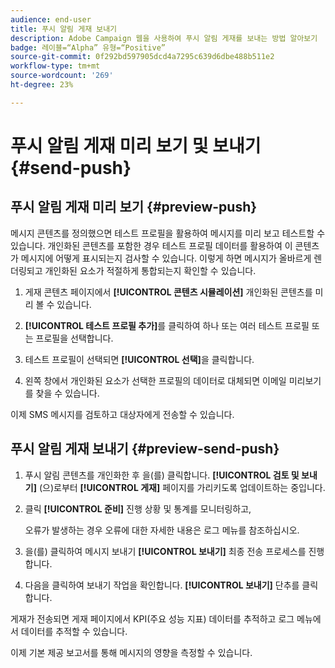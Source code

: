 ```yaml
---
audience: end-user
title: 푸시 알림 게재 보내기
description: Adobe Campaign 웹을 사용하여 푸시 알림 게재를 보내는 방법 알아보기
badge: 레이블=“Alpha” 유형=“Positive”
source-git-commit: 0f292bd597905dcd4a7295c639d6dbe488b511e2
workflow-type: tm+mt
source-wordcount: '269'
ht-degree: 23%

---
```


# 푸시 알림 게재 미리 보기 및 보내기 {#send-push}

## 푸시 알림 게재 미리 보기 {#preview-push}

메시지 콘텐츠를 정의했으면 테스트 프로필을 활용하여 메시지를 미리 보고 테스트할 수 있습니다. 개인화된 콘텐츠를 포함한 경우 테스트 프로필 데이터를 활용하여 이 콘텐츠가 메시지에 어떻게 표시되는지 검사할 수 있습니다. 이렇게 하면 메시지가 올바르게 렌더링되고 개인화된 요소가 적절하게 통합되는지 확인할 수 있습니다.

1. 게재 콘텐츠 페이지에서 **[!UICONTROL 콘텐츠 시뮬레이션]** 개인화된 콘텐츠를 미리 볼 수 있습니다.

1. **[!UICONTROL 테스트 프로필 추가]**&#x200B;를 클릭하여 하나 또는 여러 테스트 프로필 또는 프로필을 선택합니다.

1. 테스트 프로필이 선택되면 **[!UICONTROL 선택]**&#x200B;을 클릭합니다.

1. 왼쪽 창에서 개인화된 요소가 선택한 프로필의 데이터로 대체되면 이메일 미리보기를 찾을 수 있습니다.

이제 SMS 메시지를 검토하고 대상자에게 전송할 수 있습니다.

## 푸시 알림 게재 보내기 {#preview-send-push}

1. 푸시 알림 콘텐츠를 개인화한 후 을(를) 클릭합니다. **[!UICONTROL 검토 및 보내기]** (으)로부터 **[!UICONTROL 게재]** 페이지를 가리키도록 업데이트하는 중입니다.

1. 클릭 **[!UICONTROL 준비]** 진행 상황 및 통계를 모니터링하고,

   오류가 발생하는 경우 오류에 대한 자세한 내용은 로그 메뉴를 참조하십시오.

1. 을(를) 클릭하여 메시지 보내기 **[!UICONTROL 보내기]** 최종 전송 프로세스를 진행합니다.

1. 다음을 클릭하여 보내기 작업을 확인합니다. **[!UICONTROL 보내기]** 단추를 클릭합니다.

게재가 전송되면 게재 페이지에서 KPI(주요 성능 지표) 데이터를 추적하고 로그 메뉴에서 데이터를 추적할 수 있습니다.

이제 기본 제공 보고서를 통해 메시지의 영향을 측정할 수 있습니다.
